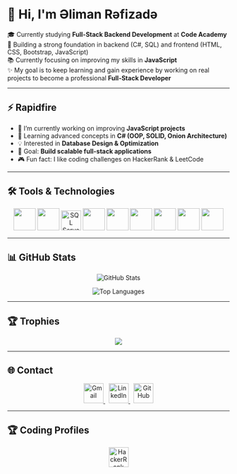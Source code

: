 # 👋 Hi, I'm Əliman Rəfizadə

🎓 Currently studying **Full-Stack Backend Development** at **Code Academy**  
🚀 Building a strong foundation in backend (C#, SQL) and frontend (HTML, CSS, Bootstrap, JavaScript)  
📚 Currently focusing on improving my skills in **JavaScript**  
✨ My goal is to keep learning and gain experience by working on real projects to become a professional **Full-Stack Developer**  

---

## ⚡ Rapidfire
- 🔭 I’m currently working on improving **JavaScript projects**  
- 🌱 Learning advanced concepts in **C# (OOP, SOLID, Onion Architecture)**  
- 💡 Interested in **Database Design & Optimization**  
- 🎯 Goal: **Build scalable full-stack applications**  
- 🎮 Fun fact: I like coding challenges on HackerRank & LeetCode  

---

## 🛠 Tools & Technologies

<p align="center">
  <img src="https://cdn.jsdelivr.net/gh/devicons/devicon/icons/csharp/csharp-original.svg" width="50" height="50"/>
  <img src="https://cdn.jsdelivr.net/gh/devicons/devicon/icons/visualstudio/visualstudio-plain.svg" width="50" height="50"/>
  <img src="https://img.icons8.com/color/512/microsoft-sql-server.png" width="45" height="45" alt="SQL Server"/>
  <img src="https://cdn.jsdelivr.net/gh/devicons/devicon/icons/html5/html5-original.svg" width="50" height="50"/>
  <img src="https://cdn.jsdelivr.net/gh/devicons/devicon/icons/css3/css3-original.svg" width="50" height="50"/>
  <img src="https://cdn.jsdelivr.net/gh/devicons/devicon/icons/bootstrap/bootstrap-original.svg" width="50" height="50"/>
  <img src="https://cdn.jsdelivr.net/gh/devicons/devicon/icons/sass/sass-original.svg" width="50" height="50"/>
  <img src="https://cdn.jsdelivr.net/gh/devicons/devicon/icons/javascript/javascript-original.svg" width="50" height="50"/>
  <img src="https://cdn.jsdelivr.net/gh/devicons/devicon/icons/git/git-original.svg" width="50" height="50"/>
</p>


---

## 📊 GitHub Stats

<p align="center">
  <img src="https://github-readme-stats-alimnlab.vercel.app/api?username=alimnlab&show_icons=true&theme=tokyonight" alt="GitHub Stats" />
</p>

<p align="center">
  <img src="https://github-readme-stats-alimnlab.vercel.app/api/top-langs/?username=alimnlab&layout=compact&theme=tokyonight" alt="Top Languages" />
</p>

---

## 🏆 Trophies

<p align="center">
  <img src="https://github-profile-trophy.vercel.app/?username=alimnlab&theme=tokyonight&no-frame=true&margin-w=10" />
</p>

---

## 🌐 Contact

<p align="center">
  <a href="https://mail.google.com">
    <img src="https://cdn-icons-png.flaticon.com/512/732/732200.png" width="45" alt="Gmail"/>
  </a>
  &nbsp;
  <a href="https://www.linkedin.com/in/aliman-rafizada-44b683373" target="_blank">
    <img src="https://cdn-icons-png.flaticon.com/512/3536/3536505.png" width="45" alt="LinkedIn"/>
  </a>
  &nbsp;
  <a href="https://github.com/alimnlab" target="_blank">
    <img src="https://cdn-icons-png.flaticon.com/512/733/733609.png" width="45" alt="GitHub"/>
  </a>
</p>

---

## 🏆 Coding Profiles

<p align="center">
  <a href="https://www.hackerrank.com/profile/alimanchr" target="_blank">
    <img src="https://cdn.worldvectorlogo.com/logos/hackerrank.svg" width="45" alt="HackerRank"/>
  </a>
</p>
